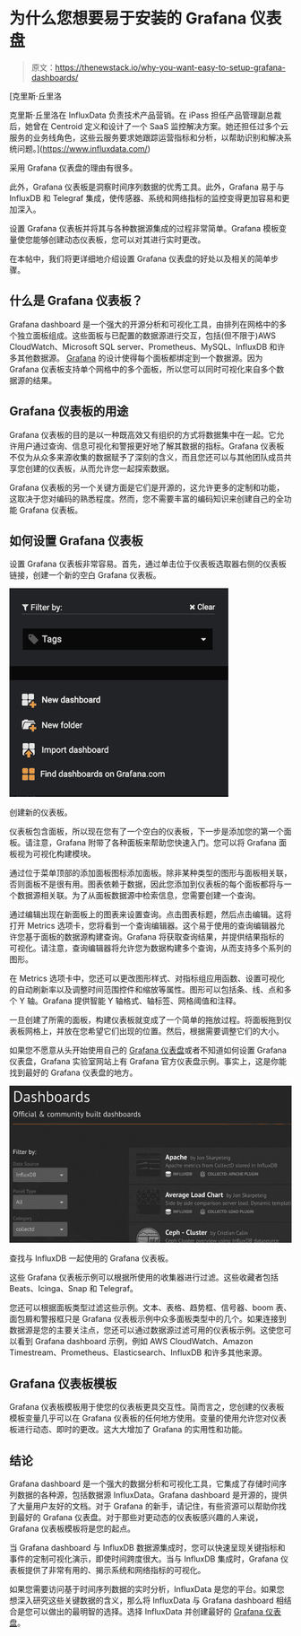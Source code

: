 # 为什么您想要易于安装的 Grafana 仪表盘

> 原文：<https://thenewstack.io/why-you-want-easy-to-setup-grafana-dashboards/>

[](https://www.influxdata.com/)

 [克里斯·丘里洛

克里斯·丘里洛在 InfluxData 负责技术产品营销。在 iPass 担任产品管理副总裁后，她曾在 Centroid 定义和设计了一个 SaaS 监控解决方案。她还担任过多个云服务的业务线角色，这些云服务要求她跟踪运营指标和分析，以帮助识别和解决系统问题。](https://www.influxdata.com/) [](https://www.influxdata.com/)

采用 Grafana 仪表盘的理由有很多。

此外，Grafana 仪表板是洞察时间序列数据的优秀工具。此外，Grafana 易于与 InfluxDB 和 Telegraf 集成，使传感器、系统和网络指标的监控变得更加容易和更加深入。

设置 Grafana 仪表板并将其与各种数据源集成的过程非常简单。Grafana 模板变量使您能够创建动态仪表板，您可以对其进行实时更改。

在本帖中，我们将更详细地介绍设置 Grafana 仪表盘的好处以及相关的简单步骤。

## 什么是 Grafana 仪表板？

Grafana dashboard 是一个强大的开源分析和可视化工具，由排列在网格中的多个独立面板组成。这些面板与已配置的数据源进行交互，包括(但不限于)AWS CloudWatch、Microsoft SQL server、Prometheus、MySQL、InfluxDB 和许多其他数据源。 [Grafana](https://www.influxdata.com/integration/grafana/) 的设计使得每个面板都绑定到一个数据源。因为 Grafana 仪表板支持单个网格中的多个面板，所以您可以同时可视化来自多个数据源的结果。

## Grafana 仪表板的用途

Grafana 仪表板的目的是以一种既高效又有组织的方式将数据集中在一起。它允许用户通过查询、信息可视化和警报更好地了解其数据的指标。Grafana 仪表板不仅为从众多来源收集的数据赋予了深刻的含义，而且您还可以与其他团队成员共享您创建的仪表板，从而允许您一起探索数据。

Grafana 仪表板的另一个关键方面是它们是开源的，这允许更多的定制和功能，这取决于您对编码的熟悉程度。然而，您不需要丰富的编码知识来创建自己的全功能 Grafana 仪表板。

## 如何设置 Grafana 仪表板

设置 Grafana 仪表板非常容易。首先，通过单击位于仪表板选取器右侧的仪表板链接，创建一个新的空白 Grafana 仪表板。

![](img/8e6419ce21d8b76f176330f1516a9613.png)

创建新的仪表板。

仪表板包含面板，所以现在您有了一个空白的仪表板，下一步是添加您的第一个面板。请注意，Grafana 附带了各种面板来帮助您快速入门。您可以将 Grafana 面板视为可视化构建模块。

通过位于菜单顶部的添加面板图标添加面板。除非某种类型的图形与面板相关联，否则面板不是很有用。图表依赖于数据，因此您添加到仪表板的每个面板都将与一个数据源相关联。为了从面板数据源中检索信息，您需要创建一个查询。

通过编辑出现在新面板上的图表来设置查询。点击图表标题，然后点击编辑。这将打开 Metrics 选项卡，您将看到一个查询编辑器。这个易于使用的查询编辑器允许您基于面板的数据源构建查询。Grafana 将获取查询结果，并提供结果指标的可视化。请注意，查询编辑器将允许您为数据构建多个查询，从而支持多个系列的图形。

在 Metrics 选项卡中，您还可以更改图形样式、对指标组应用函数、设置可视化的自动刷新率以及调整时间范围控件和缩放等属性。图形可以包括条、线、点和多个 Y 轴。Grafana 提供智能 Y 轴格式、轴标签、网格阈值和注释。

一旦创建了所需的面板，构建仪表板就变成了一个简单的拖放过程。将面板拖到仪表板网格上，并放在您希望它们出现的位置。然后，根据需要调整它们的大小。

如果您不愿意从头开始使用自己的 [Grafana 仪表盘](https://www.influxdata.com/integration/grafana/)或者不知道如何设置 Grafana 仪表盘，Grafana 实验室网站上有 Grafana 官方仪表盘示例。事实上，这是你能找到最好的 Grafana 仪表盘的地方。

![](img/8ce7ed0be7caa5d3e853a8341991882c.png)

查找与 InfluxDB 一起使用的 Grafana 仪表板。

这些 Grafana 仪表板示例可以根据所使用的收集器进行过滤。这些收藏者包括 Beats、Icinga、Snap 和 Telegraf。

您还可以根据面板类型过滤这些示例。文本、表格、趋势框、信号器、boom 表、面包屑和警报框只是 Grafana 仪表板示例中众多面板类型中的几个。如果连接到数据源是您的主要关注点，您还可以通过数据源过滤可用的仪表板示例。这使您可以看到 Grafana dashboard 示例，例如 AWS CloudWatch、Amazon Timestream、Prometheus、Elasticsearch、InfluxDB 和许多其他来源。

## Grafana 仪表板模板

Grafana 仪表板模板用于使您的仪表板更具交互性。简而言之，您创建的仪表板模板变量几乎可以在 Grafana 仪表板的任何地方使用。变量的使用允许您对仪表板进行动态、即时的更改。这大大增加了 Grafana 的实用性和功能。

## 结论

Grafana dashboard 是一个强大的数据分析和可视化工具，它集成了存储时间序列数据的各种源，包括数据源 InfluxData。Grafana dashboard 是开源的，提供了大量用户友好的文档。对于 Grafana 的新手，请记住，有些资源可以帮助你找到最好的 Grafana 仪表盘。对于那些对更动态的仪表板感兴趣的人来说，Grafana 仪表板模板将是您的起点。

当 Grafana dashboard 与 InfluxDB 数据源集成时，您可以快速呈现关键指标和事件的定制可视化演示，即使时间跨度很大。当与 InfluxDB 集成时，Grafana 仪表板提供了非常有用的、揭示系统和网络指标的可视化。

如果您需要访问基于时间序列数据的实时分析，InfluxData 是您的平台。如果您想深入研究这些关键数据的含义，那么将 InfluxData 与 Grafana dashboard 相结合是您可以做出的最明智的选择。选择 InfluxData 并创建最好的 [Grafana 仪表盘](https://www.influxdata.com/influxcloud-trial/)。

<svg xmlns:xlink="http://www.w3.org/1999/xlink" viewBox="0 0 68 31" version="1.1"><title>Group</title> <desc>Created with Sketch.</desc></svg>